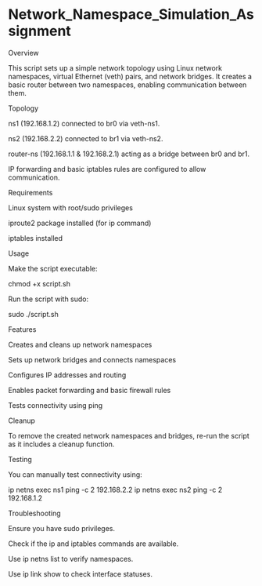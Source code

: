 # Network_Namespace_Simulation_Assignment

Overview

This script sets up a simple network topology using Linux network namespaces, virtual Ethernet (veth) pairs, and network bridges. It creates a basic router between two namespaces, enabling communication between them.

Topology

ns1 (192.168.1.2) connected to br0 via veth-ns1.

ns2 (192.168.2.2) connected to br1 via veth-ns2.

router-ns (192.168.1.1 & 192.168.2.1) acting as a bridge between br0 and br1.

IP forwarding and basic iptables rules are configured to allow communication.

Requirements

Linux system with root/sudo privileges

iproute2 package installed (for ip command)

iptables installed

Usage

Make the script executable:

chmod +x script.sh

Run the script with sudo:

sudo ./script.sh

Features

Creates and cleans up network namespaces

Sets up network bridges and connects namespaces

Configures IP addresses and routing

Enables packet forwarding and basic firewall rules

Tests connectivity using ping

Cleanup

To remove the created network namespaces and bridges, re-run the script as it includes a cleanup function.

Testing

You can manually test connectivity using:

ip netns exec ns1 ping -c 2 192.168.2.2
ip netns exec ns2 ping -c 2 192.168.1.2

Troubleshooting

Ensure you have sudo privileges.

Check if the ip and iptables commands are available.

Use ip netns list to verify namespaces.

Use ip link show to check interface statuses.
